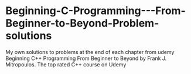 # Beginning-C-Programming---From-Beginner-to-Beyond-Problem-solutions
My own solutions to problems at the end of each chapter from udemy Beginning C++ Programming From Beginner to Beyond by Frank J. Mitropoulos. The top rated C++ course on Udemy 
